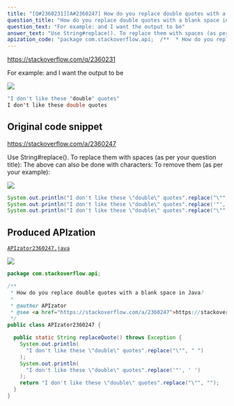 ```yaml
---
title: "[Q#2360231][A#2360247] How do you replace double quotes with a blank space in Java?"
question_title: "How do you replace double quotes with a blank space in Java?"
question_text: "For example: and I want the output to be"
answer_text: "Use String#replace(). To replace them with spaces (as per your question title): The above can also be done with characters: To remove them (as per your example):"
apization_code: "package com.stackoverflow.api;  /**  * How do you replace double quotes with a blank space in Java?  *  * @author APIzator  * @see <a href=\"https://stackoverflow.com/a/2360247\">https://stackoverflow.com/a/2360247</a>  */ public class APIzator2360247 {    public static String replaceQuote() throws Exception {     System.out.println(       \"I don't like these \\\"double\\\" quotes\".replace(\"\\\"\", \" \")     );     System.out.println(       \"I don't like these \\\"double\\\" quotes\".replace('\"', ' ')     );     return \"I don't like these \\\"double\\\" quotes\".replace(\"\\\"\", \"\");   } }"
---
```


https://stackoverflow.com/q/2360231

For example:
and I want the output to be


<div class="code-logo"><img src="/stackoverflow.png" /></div>

```java
"I don't like these "double" quotes"
I don't like these double quotes
```


## Original code snippet

https://stackoverflow.com/a/2360247

Use String#replace().
To replace them with spaces (as per your question title):
The above can also be done with characters:
To remove them (as per your example):

<div class="code-logo"><img src="/stackoverflow.png" /></div>

```java
System.out.println("I don't like these \"double\" quotes".replace("\"", " "));
System.out.println("I don't like these \"double\" quotes".replace('"', ' '));
System.out.println("I don't like these \"double\" quotes".replace("\"", ""));
```

## Produced APIzation

[`APIzator2360247.java`](https://github.com/pasqualesalza/apization-temp-data/raw/master/search/APIzator2360247.java)

<div class="code-logo"><img src="/apizator.png" /></div>

```java
package com.stackoverflow.api;

/**
 * How do you replace double quotes with a blank space in Java?
 *
 * @author APIzator
 * @see <a href="https://stackoverflow.com/a/2360247">https://stackoverflow.com/a/2360247</a>
 */
public class APIzator2360247 {

  public static String replaceQuote() throws Exception {
    System.out.println(
      "I don't like these \"double\" quotes".replace("\"", " ")
    );
    System.out.println(
      "I don't like these \"double\" quotes".replace('"', ' ')
    );
    return "I don't like these \"double\" quotes".replace("\"", "");
  }
}

```